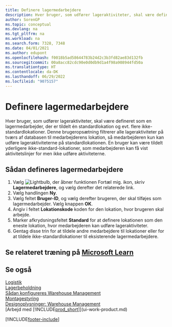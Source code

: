 ```yaml
---
title: Definere lagermedarbejdere
description: Hver bruger, som udfører lageraktiviteter, skal være defineret som en lagermedarbejder, der er tildelt én standardlokation og evt. flere ikke-standardlokationer.
author: SorenGP
ms.topic: conceptual
ms.devlang: na
ms.tgt_pltfrm: na
ms.workload: na
ms.search.form: 7328, 7348
ms.date: 04/01/2021
ms.author: edupont
ms.openlocfilehash: f0018b5ad58644783b24d2c3b3fd82ae83d132fb
ms.sourcegitcommit: 00a8acc82cdc90e0d0db9d1a4f98a908944fd50a
ms.translationtype: HT
ms.contentlocale: da-DK
ms.lasthandoff: 06/29/2022
ms.locfileid: "9075157"
---
```

# <a name="set-up-warehouse-employees"></a>Definere lagermedarbejdere

Hver bruger, som udfører lageraktiviteter, skal være defineret som en lagermedarbejder, der er tildelt én standardlokation og evt. flere ikke-standardlokationer. Denne brugeropsætning filtrerer alle lageraktiviteter på tværs af databasen til medarbejderens lokation, så medarbejderen kun kan udføre lageraktiviteterne på standardlokationen. En bruger kan være tildelt yderligere ikke-standard-lokationer, som medarbejderen kan få vist aktivitetslinjer for men ikke udføre aktiviteterne.

## <a name="to-set-up-warehouse-employees"></a>Sådan defineres lagermedarbejdere  

1.  Vælg ![Lightbulb, der åbner funktionen Fortæl mig.](media/ui-search/search_small.png "Fortæl mig, hvad du vil foretage dig") ikon, skriv **Lagermedarbejdere**, og vælg derefter det relaterede link.  
2. Vælg handlingen **Ny**.  
3. Vælg feltet **Bruger-ID**, og vælg derefter brugeren, der skal tilføjes som lagermedarbejder. Vælg knappen **OK**.  
4. Angiv i feltet **Lokationskode** koden for den lokation, hvor brugeren skal arbejde.  
5. Marker afkrydsningsfeltet **Standard** for at definere lokationen som den eneste lokation, hvor medarbejderen kan udføre lageraktiviteter.  
6. Gentag disse trin for at tildele andre medarbejdere til lokationer eller for at tildele ikke-standardlokationer til eksisterende lagermedarbejdere.  

## <a name="see-related-training-at-microsoft-learn"></a>Se relateret træning på [Microsoft Learn](/learn/modules/get-started-warehouse-management/)

## <a name="see-also"></a>Se også

[Logistik](warehouse-manage-warehouse.md)  
[Lagerbeholdning](inventory-manage-inventory.md)  
[Sådan konfigureres Warehouse Management](warehouse-setup-warehouse.md)  
[Montagestyring](assembly-assemble-items.md)  
[Designoplysninger: Warehouse Management](design-details-warehouse-management.md)  
[Arbejd med [!INCLUDE[prod_short](includes/prod_short.md)]](ui-work-product.md)  


[!INCLUDE[footer-include](includes/footer-banner.md)]